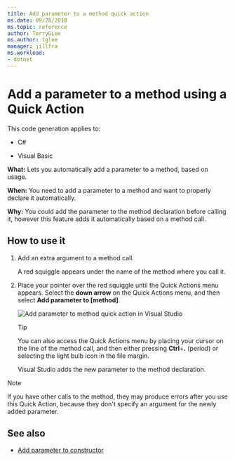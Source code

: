 ```yaml
---
title: Add parameter to a method quick action
ms.date: 09/28/2018
ms.topic: reference
author: TerryGLee
ms.author: tglee
manager: jillfra
ms.workload:
- dotnet
---
```

# Add a parameter to a method using a Quick Action

This code generation applies to:

- C#

- Visual Basic

**What:** Lets you automatically add a parameter to a method, based on usage.

**When:** You need to add a parameter to a method and want to properly declare it automatically.

**Why:** You could add the parameter to the method declaration before calling it, however this feature adds it automatically based on a method call.

## How to use it

1. Add an extra argument to a method call.

   A red squiggle appears under the name of the method where you call it.

2. Place your pointer over the red squiggle until the Quick Actions menu appears. Select the **down arrow** on the Quick Actions menu, and then select **Add parameter to [method]**.

   ![Add parameter to method quick action in Visual Studio](media/add-parameter-to-method.png)

   > [!TIP]
   > You can also access the Quick Actions menu by placing your cursor on the line of the method call, and then either pressing **Ctrl**+**.** (period) or selecting the light bulb icon in the file margin.

   Visual Studio adds the new parameter to the method declaration.

> [!NOTE]
> If you have other calls to the method, they may produce errors after you use this Quick Action, because they don't specify an argument for the newly added parameter.

## See also

- [Add parameter to constructor](generate-constructor.md#addparameter)
